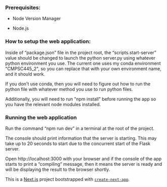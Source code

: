 ### Prerequisites: ###

* Node Version Manager 

* Node.js 

### How to setup the web application: ###

Inside of “package.json” file in the project root, the “scripts.start-server” value should be changed to launch the python server.py using whatever python environment you use. The current one uses my conda environment "CMPSC445_2", so you can replace that with your own environment name, and it should work.  

If you don't use conda, then you will need to figure out how to run the python file with whatever method you use to run python files. 

Additionally, you will need to run "npm install" before running the app so you have the relevant node modules installed. 

 

### Running the web application ###

Run the command “npm run dev” in a terminal at the root of the project.  

The console should print information that the server is starting. This may take up to 20 seconds to start due to the concurrent start of the Flask server. 

Open http://localhost:3000 with your browser and if the console of the app starts to print a “compiling” message, then it means the server is ready and will be displaying the result to the browser shortly.




This is a [Next.js](https://nextjs.org) project bootstrapped with [`create-next-app`](https://nextjs.org/docs/app/api-reference/cli/create-next-app).
